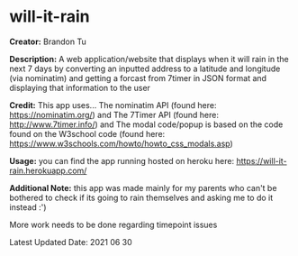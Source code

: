 # will-it-rain
**Creator:** Brandon Tu

**Description:** A web application/website that displays when it will rain in the next 7 days by converting an inputted address to a latitude and longitude (via nominatim) and getting a forcast from 7timer in JSON format and displaying that information to the user


**Credit:** This app uses...
The nominatim API (found here: https://nominatim.org/) and
The 7Timer API (found here: http://www.7timer.info/) and
The modal code/popup is based on the code found on the W3school code (found here: https://www.w3schools.com/howto/howto_css_modals.asp)

**Usage:** you can find the app running hosted on heroku here: https://will-it-rain.herokuapp.com/

**Additional Note:** this app was made mainly for my parents who can't be bothered to check if its going to rain themselves and asking me to do it instead :')


More work needs to be done regarding timepoint issues

Latest Updated Date: 2021 06 30
